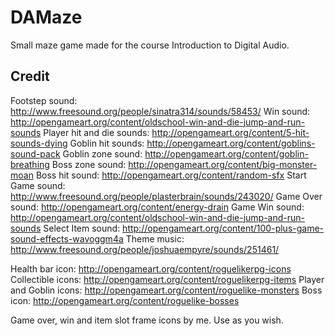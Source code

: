 # DAMaze
Small maze game made for the course Introduction to Digital Audio.

## Credit
Footstep sound: http://www.freesound.org/people/sinatra314/sounds/58453/
Win sound: http://opengameart.org/content/oldschool-win-and-die-jump-and-run-sounds
Player hit and die sounds: http://opengameart.org/content/5-hit-sounds-dying
Goblin hit sounds: http://opengameart.org/content/goblins-sound-pack
Goblin zone sound: http://opengameart.org/content/goblin-breathing
Boss zone sound: http://opengameart.org/content/big-monster-moan
Boss hit sound: http://opengameart.org/content/random-sfx
Start Game sound: http://www.freesound.org/people/plasterbrain/sounds/243020/
Game Over sound: http://opengameart.org/content/energy-drain
Game Win sound: http://opengameart.org/content/oldschool-win-and-die-jump-and-run-sounds
Select Item sound: http://opengameart.org/content/100-plus-game-sound-effects-wavoggm4a
Theme music: http://www.freesound.org/people/joshuaempyre/sounds/251461/

Health bar icon: http://opengameart.org/content/roguelikerpg-icons
Collectible icons: http://opengameart.org/content/roguelikerpg-items
Player and Goblin icons: http://opengameart.org/content/roguelike-monsters
Boss icon: http://opengameart.org/content/roguelike-bosses

Game over, win and item slot frame icons by me. Use as you wish.